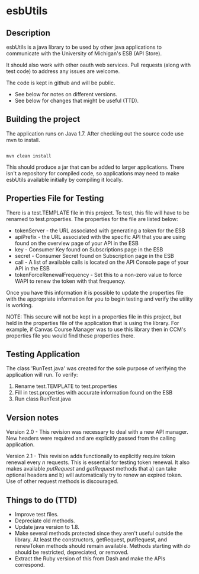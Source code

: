 # esbUtils

## Description

esbUtils is a java library to be used by other java applications to communicate 
with the University of Michigan's ESB (API Store). 

It should also work with
other oauth web services.  Pull requests (along with test code) to address 
any issues are welcome.

The code is kept in github and will be public.

* See below for notes on different versions.
* See below for changes that might be useful (TTD).

## Building the project

The application runs on Java 1.7. After checking out the source code use mvn 
to install.

<code>
mvn clean install
</code>

This should produce a jar that can be added to larger applications.  There isn't
a repository for compiled code, so applications may need to make esbUtils 
available initially by compiling it locally.

## Properties File for Testing

There is a test.TEMPLATE file in this project. To test, this file will have to 
be renamed to test.properties. The properties for the file are listed below:

* tokenServer - the URL associated with generating a token for the ESB
* apiPrefix - the URL associated with the specific API that you are using found 
on the overview page of your API in the ESB
* key - Consumer Key found on Subscriptions page in the ESB
* secret - Consumer Secret found on Subscription page in the ESB
* call - A list of available calls is located on the API Console page of 
your API in the ESB
* tokenForceRenewalFrequency - Set this to a non-zero value to force WAPI
to renew the token with that frequency.

Once you have this information it is possible to update the properties file 
with the appropriate information for you to begin testing and verify the 
utility is working.

NOTE: This secure will not be kept in a properties file in this project, 
but held in the properties file of the application that is using the library. 
For example, if Canvas Course Manager was to use this library then in CCM's 
properties file you would find these properties there.

## Testing Application

The class 'RunTest.java' was created for the sole purpose of verifying the 
application will run. To verify:

1. Rename test.TEMPLATE to test.properties
2. Fill in test.properties with accurate information found on the ESB
3. Run class RunTest.java

## Version notes

Version 2.0 - This revision was necessary to deal with a new API manager.  New
headers were required and are explicitly passed from the calling application.

Version 2.1 - This revision adds functionally to explicitly require token 
renewal every *n* requests.  This is essential for testing token renewal.  It 
also makes available *putRequest* and *getRequest* methods that a) can take
optional headers and b) will automatically try to renew an expired token.  
Use of other request methods is discouraged.

## Things to do (TTD)
* Improve test files.
* Depreciate old methods.
* Update java version to 1.8.
* Make several methods protected since they aren't useful outside the 
library. At least the constructors, getRequest, putRequest, and renewToken
methods should remain available.  Methods starting with *do* should be
restricted, depreciated, or removed.
* Extract the Ruby version of this from Dash and make the APIs correspond.

